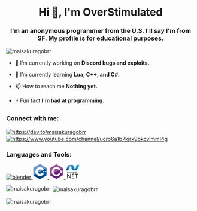 <h1 align="center">Hi 👋, I'm OverStimulated</h1>
<h3 align="center">I'm an anonymous programmer from the U.S. I'll say I'm from SF. My profile is for educational purposes.</h3>

<p align="left"> <img src="https://komarev.com/ghpvc/?username=maisakuragobrr&label=Profile%20views&color=0e75b6&style=flat" alt="maisakuragobrr" /> </p>

- 🔭 I’m currently working on **Discord bugs and exploits.**

- 🌱 I’m currently learning **Lua, C++, and C#.**

- 📫 How to reach me **Nothing yet.**

- ⚡ Fun fact **I'm bad at programming.**

<h3 align="left">Connect with me:</h3>
<p align="left">
<a href="https://dev.to/https://dev.to/maisakuragobrr" target="blank"><img align="center" src="https://raw.githubusercontent.com/rahuldkjain/github-profile-readme-generator/master/src/images/icons/Social/devto.svg" alt="https://dev.to/maisakuragobrr" height="30" width="40" /></a>
<a href="https://www.youtube.com/c/https://www.youtube.com/channel/ucro6a1b7kjrx9bkcvimml4g" target="blank"><img align="center" src="https://raw.githubusercontent.com/rahuldkjain/github-profile-readme-generator/master/src/images/icons/Social/youtube.svg" alt="https://www.youtube.com/channel/ucro6a1b7kjrx9bkcvimml4g" height="30" width="40" /></a>
</p>

<h3 align="left">Languages and Tools:</h3>
<p align="left"> <a href="https://www.blender.org/" target="_blank" rel="noreferrer"> <img src="https://download.blender.org/branding/community/blender_community_badge_white.svg" alt="blender" width="40" height="40"/> </a> <a href="https://www.w3schools.com/cpp/" target="_blank" rel="noreferrer"> <img src="https://raw.githubusercontent.com/devicons/devicon/master/icons/cplusplus/cplusplus-original.svg" alt="cplusplus" width="40" height="40"/> </a> <a href="https://www.w3schools.com/cs/" target="_blank" rel="noreferrer"> <img src="https://raw.githubusercontent.com/devicons/devicon/master/icons/csharp/csharp-original.svg" alt="csharp" width="40" height="40"/> </a> <a href="https://dotnet.microsoft.com/" target="_blank" rel="noreferrer"> <img src="https://raw.githubusercontent.com/devicons/devicon/master/icons/dot-net/dot-net-original-wordmark.svg" alt="dotnet" width="40" height="40"/> </a> </p>

<p><img align="left" src="https://github-readme-stats.vercel.app/api/top-langs?username=maisakuragobrr&show_icons=true&locale=en&layout=compact" alt="maisakuragobrr" /></p>

<p>&nbsp;<img align="center" src="https://github-readme-stats.vercel.app/api?username=maisakuragobrr&show_icons=true&locale=en" alt="maisakuragobrr" /></p>

<p><img align="center" src="https://github-readme-streak-stats.herokuapp.com/?user=maisakuragobrr&" alt="maisakuragobrr" /></p>
